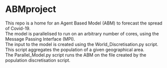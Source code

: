# ABMproject
This repo is a home for an Agent Based Model (ABM) to forecast the spread of Covid-19.  
The model is parallelised to run on an arbitrary number of cores, using the Message Passing Interface (MPI).  
The input to the model is created using the World_Discretisation.py script. This script aggregates the population of a given geographical area.  
The Parallel_Model.py script runs the ABM on the file created by the population discretisation script.  

